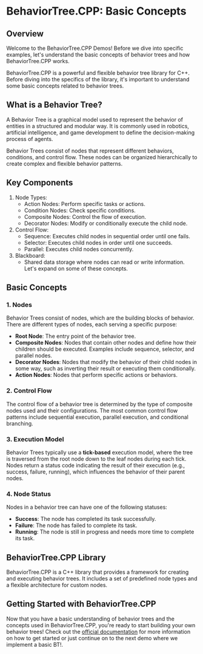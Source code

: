 # BehaviorTree.CPP: Basic Concepts

## Overview

Welcome to the BehaviorTree.CPP Demos! Before we dive into specific examples, let's understand the basic concepts of behavior trees and how BehaviorTree.CPP works.

BehaviorTree.CPP is a powerful and flexible behavior tree library for C++. Before diving into the specifics of the library, it's important to understand some basic concepts related to behavior trees.

## What is a Behavior Tree?

A Behavior Tree is a graphical model used to represent the behavior of entities in a structured and modular way. It is commonly used in robotics, artificial intelligence, and game development to define the decision-making process of agents.

Behavior Trees consist of nodes that represent different behaviors, conditions, and control flow. These nodes can be organized hierarchically to create complex and flexible behavior patterns.

## Key Components
1. Node Types:
    - Action Nodes: Perform specific tasks or actions.
    - Condition Nodes: Check specific conditions.
    - Composite Nodes: Control the flow of execution.
    - Decorator Nodes: Modify or conditionally execute the child node.
2. Control Flow:
    - Sequence: Executes child nodes in sequential order until one fails.
    - Selector: Executes child nodes in order until one succeeds.
    - Parallel: Executes child nodes concurrently.
3. Blackboard:
    - Shared data storage where nodes can read or write information.
Let's expand on some of these concepts.

## Basic Concepts
### 1. Nodes
Behavior Trees consist of nodes, which are the building blocks of behavior. There are different types of nodes, each serving a specific purpose:

- **Root Node**: The entry point of the behavior tree.
- **Composite Nodes**: Nodes that contain other nodes and define how their children should be executed. Examples include sequence, selector, and parallel nodes.
- **Decorator Nodes**: Nodes that modify the behavior of their child nodes in some way, such as inverting their result or executing them conditionally.
- **Action Nodes**: Nodes that perform specific actions or behaviors.

### 2. Control Flow
The control flow of a behavior tree is determined by the type of composite nodes used and their configurations. The most common control flow patterns include sequential execution, parallel execution, and conditional branching.

### 3. Execution Model
Behavior Trees typically use a **tick-based** execution model, where the tree is traversed from the root node down to the leaf nodes during each tick. Nodes return a status code indicating the result of their execution (e.g., success, failure, running), which influences the behavior of their parent nodes.

### 4. Node Status
Nodes in a behavior tree can have one of the following statuses:

- **Success**: The node has completed its task successfully.
- **Failure**: The node has failed to complete its task.
- **Running**: The node is still in progress and needs more time to complete its task.


## BehaviorTree.CPP Library
BehaviorTree.CPP is a C++ library that provides a framework for creating and executing behavior trees. It includes a set of predefined node types and a flexible architecture for custom nodes.


## Getting Started with BehaviorTree.CPP

Now that you have a basic understanding of behavior trees and the concepts used in BehaviorTree.CPP, you're ready to start building your own behavior trees! Check out the [official documentation](https://www.behaviortree.dev/docs/intro) for more information on how to get started or just continue on to the next demo where we implement a basic BT!.
